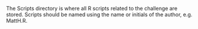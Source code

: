 The Scripts directory is where all R scripts related to the challenge are stored. Scripts should be named using the name or initials of the author, e.g. MattH.R.
